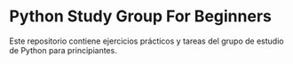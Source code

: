 # Python Study Group For Beginners

Este repositorio contiene ejercicios prácticos y tareas del grupo de estudio de Python para principiantes.